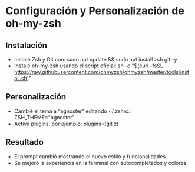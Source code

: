 # Configuración y Personalización de oh-my-zsh

## Instalación
- Instalé Zsh y Git con:
  sudo apt update && sudo apt install zsh git -y
- Instalé oh-my-zsh usando el script oficial:
  sh -c "$(curl -fsSL https://raw.githubusercontent.com/ohmyzsh/ohmyzsh/master/tools/install.sh)"

## Personalización
- Cambié el tema a "agnoster" editando ~/.zshrc:
  ZSH_THEME="agnoster"
- Activé plugins, por ejemplo:
  plugins=(git z)

## Resultado
- El prompt cambió mostrando el nuevo estilo y funcionalidades.
- Se mejoró la experiencia en la terminal con autocompletados y colores.
